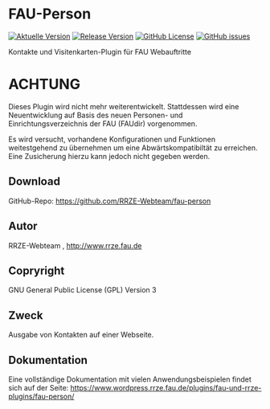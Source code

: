 # FAU-Person

[![Aktuelle Version](https://img.shields.io/github/package-json/v/rrze-webteam/fau-person/master?label=Version)](https://github.com/RRZE-Webteam/fau-person)
[![Release Version](https://img.shields.io/github/v/release/rrze-webteam/fau-person?label=Release+Version)](https://github.com/rrze-webteam/fau-person/releases/)
[![GitHub License](https://img.shields.io/github/license/rrze-webteam/fau-person)](https://github.com/RRZE-Webteam/fau-person)
[![GitHub issues](https://img.shields.io/github/issues/RRZE-Webteam/fau-person)](https://github.com/RRZE-Webteam/fau-person/issues)

Kontakte und Visitenkarten-Plugin für FAU Webauftritte  


# ACHTUNG

Dieses Plugin wird nicht mehr weiterentwickelt. Stattdessen wird eine Neuentwicklung auf Basis des neuen Personen- und Einrichtungsverzeichnis der FAU (FAUdir) vorgenommen.

Es wird versucht, vorhandene Konfigurationen und Funktionen weitestgehend zu übernehmen um eine Abwärtskompatibiltät zu erreichen. Eine Zusicherung hierzu kann jedoch nicht gegeben werden.


## Download 

GitHub-Repo: https://github.com/RRZE-Webteam/fau-person


## Autor 
RRZE-Webteam , http://www.rrze.fau.de

## Copryright

GNU General Public License (GPL) Version 3


## Zweck 

Ausgabe von Kontakten auf einer Webseite.


## Dokumentation

Eine vollständige Dokumentation mit vielen Anwendungsbeispielen findet sich auf der Seite: 
https://www.wordpress.rrze.fau.de/plugins/fau-und-rrze-plugins/fau-person/


